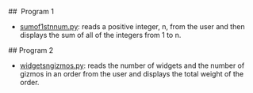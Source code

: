 ##  Program 1
* [sumof1stnnum.py](./sumof1stnnum.py):
reads a positive integer, n, from the user and then displays the sum of all of the integers from 1 to n. 

## Program 2
* [widgetsngizmos.py](./widgetsngizmos.py):
reads the number of widgets and the number of gizmos in an order from the user and displays the total weight of the order.
